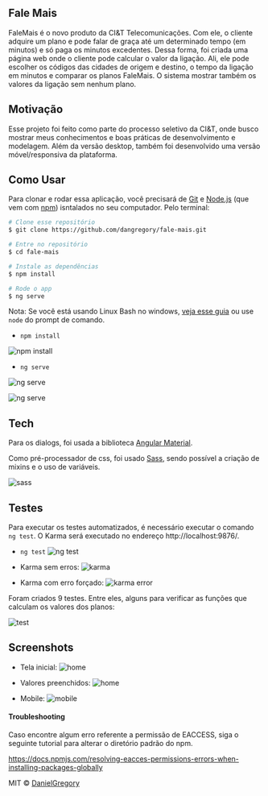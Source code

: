 ## Fale Mais
FaleMais é o novo produto da CI&T Telecomunicações. Com ele, o cliente adquire um plano e pode falar de graça até um determinado tempo (em minutos) e só paga os minutos excedentes. Dessa forma, foi criada uma página web onde o cliente pode calcular o valor da ligação. Ali, ele pode escolher os códigos das cidades de origem e destino, o tempo da ligação em minutos e comparar os planos FaleMais. O sistema mostrar também os valores da ligação sem nenhum plano. 

## Motivação
Esse projeto foi feito como parte do processo seletivo da CI&T, onde busco mostrar meus conhecimentos e boas práticas de desenvolvimento e modelagem. Além da versão desktop, também foi desenvolvido uma versão móvel/responsiva da plataforma.

## Como Usar

Para clonar e rodar essa aplicação, você precisará de [Git](https://git-scm.com) e [Node.js](https://nodejs.org/en/download/) (que vem com [npm](http://npmjs.com)) isntalados no seu computador. Pelo terminal:

```bash
# Clone esse repositório
$ git clone https://github.com/dangregory/fale-mais.git

# Entre no repositório
$ cd fale-mais

# Instale as dependências
$ npm install

# Rode o app
$ ng serve
```
Nota: Se você está usando Linux Bash no windows, [veja esse guia](https://www.howtogeek.com/261575/how-to-run-graphical-linux-desktop-applications-from-windows-10s-bash-shell/) ou use `node` do prompt de comando.

* `npm install`

![npm install](/screenshots/npm-install.png?raw=true "npm install")

* `ng serve`

![ng serve](/screenshots/ng-serve1.png?raw=true "ng serve")

![ng serve](/screenshots/ng-serve2.png?raw=true)

## Tech

Para os dialogs, foi usada a biblioteca [Angular Material](https://material.angular.io/).

Como pré-processador de css, foi usado [Sass](https://sass-lang.com/), sendo possível a criação de mixins e o uso de variáveis.

![sass](/screenshots/sass.png?raw=true)

## Testes
Para executar os testes automatizados, é necessário executar o comando `ng test`. O Karma será executado no endereço http://localhost:9876/.

* `ng test`
![ng test](/screenshots/ng-test.png?raw=true)

* Karma sem erros:
![karma](/screenshots/jasmine-ok.png?raw=true)

* Karma com erro forçado:
![karma error](/screenshots/jasmine-error.png?raw=true)

Foram criados 9 testes. Entre eles, alguns para verificar as funções que calculam os valores dos planos:

![test](/screenshots/test.png?raw=true)

## Screenshots

* Tela inicial:
![home](/screenshots/home1.png?raw=true)

* Valores preenchidos:
![home](/screenshots/home2.png?raw=true)

* Mobile:
![mobile](/screenshots/mobile.png?raw=true)

#### Troubleshooting

Caso encontre algum erro referente a permissão de EACCESS, siga o seguinte tutorial para alterar o diretório padrão do npm.

https://docs.npmjs.com/resolving-eacces-permissions-errors-when-installing-packages-globally


MIT © [DanielGregory]()
